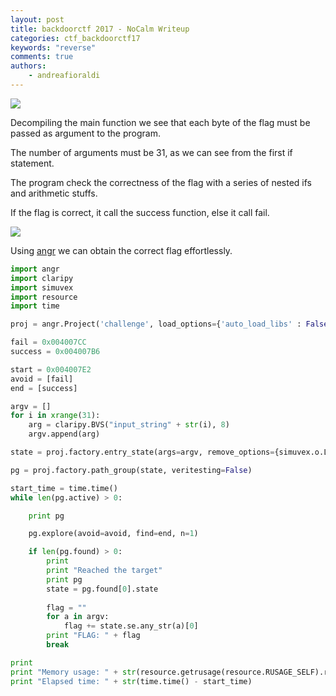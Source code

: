 ```yaml
---
layout: post
title: backdoorctf 2017 - NoCalm Writeup
categories: ctf_backdoorctf17
keywords: "reverse"
comments: true
authors:
    - andreafioraldi
---
```


<img class="medium_img" src="{{ site-url }}/assets/backdoorctf17/nocalm-1.png">

Decompiling the main function we see that each byte of the flag must be passed as argument to the program.

The number of arguments must be 31, as we can see from the first if statement.

The program check the correctness of the flag with a series of nested ifs and arithmetic stuffs.

If the flag is correct, it call the success function, else it call fail.

<img class="medium_img" src="{{ site-url }}/assets/backdoorctf17/nocalm-2.png">

Using [angr](http://angr.io/) we can obtain the correct flag effortlessly.

```python
import angr
import claripy
import simuvex
import resource
import time

proj = angr.Project('challenge', load_options={'auto_load_libs' : False})

fail = 0x004007CC
success = 0x004007B6

start = 0x004007E2
avoid = [fail]
end = [success]

argv = []
for i in xrange(31):
    arg = claripy.BVS("input_string" + str(i), 8)
    argv.append(arg)

state = proj.factory.entry_state(args=argv, remove_options={simuvex.o.LAZY_SOLVES,})

pg = proj.factory.path_group(state, veritesting=False)

start_time = time.time()
while len(pg.active) > 0:

    print pg

    pg.explore(avoid=avoid, find=end, n=1)

    if len(pg.found) > 0:
        print
        print "Reached the target"
        print pg
        state = pg.found[0].state
        
        flag = ""
        for a in argv:
            flag += state.se.any_str(a)[0]
        print "FLAG: " + flag
        break

print
print "Memory usage: " + str(resource.getrusage(resource.RUSAGE_SELF).ru_maxrss / 1024) + " MB"
print "Elapsed time: " + str(time.time() - start_time)
```

